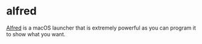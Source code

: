 
# alfred

[Alfred][1] is a macOS launcher that is extremely powerful as you can program it to show what you want.





[1]:	https://www.alfredapp.com/